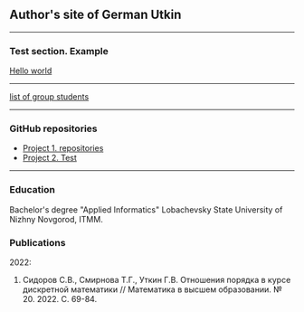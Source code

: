 ## Author's site of German Utkin

---

### Test section. Example

[Hello world](/sample_page)
<!--
<img src="images/dummy_thumbnail.jpg?raw=true"/>
-->

---
[list of group students](/pdf/SpisokGroup.pdf)

---

### GitHub repositories

- [Project 1. repositories](https://github.com/forodie/)
- [Project 2. Test](http://example.com/)

---

### Education
Bachelor's degree "Applied Informatics"
Lobachevsky State University of Nizhny Novgorod, ITMM.

### Publications
2022:
1. Сидоров С.В., Смирнова Т.Г., Уткин Г.В. Отношения порядка в курсе дискретной математики // Математика в высшем образовании. № 20. 2022. С. 69-84.

<!-- Remove above link if you don't want to attibute -->

